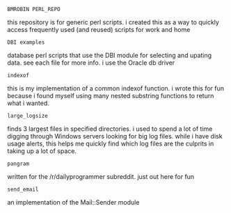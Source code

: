 	BMROBIN PERL_REPO

this repository is for generic perl scripts. i created this as a way to quickly access
frequently used (and reused) scripts for work and home

    DBI examples
database perl scripts that use the DBI module for selecting and upating data. see each file for more info. i use the Oracle db driver

    indexof
this is my implementation of a common indexof function. i wrote this for fun because i found myself using many nested substring functions to return what i wanted.

    large_logsize
finds 3 largest files in specified directories. i used to spend a lot of time digging through Windows servers looking for big log files. while i have disk usage alerts, this helps me quickly find which log files are the culprits in taking up a lot of space.

    pangram
written for the /r/dailyprogrammer subreddit. just out here for fun

    send_email
an implementation of the Mail::Sender module